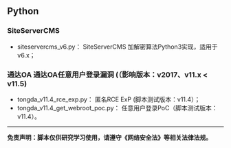 
## Python

### SiteServerCMS

- siteservercms_v6.py： SiteServerCMS 加解密算法Python3实现，适用于v6.x；

### 通达OA 通达OA任意用户登录漏洞 (（影响版本：v2017、v11.x < v11.5)

- tongda_v11.4_rce_exp.py： 匿名RCE ExP (脚本测试版本：v11.4）；
- tongda_v11.4_get_webroot_poc.py： 任意用户登录PoC（脚本测试版本：v11.4）。

<hr/>

**免责声明：脚本仅供研究学习使用，请遵守《网络安全法》等相关法律法规。**
